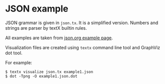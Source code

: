 # JSON example

JSON grammar is given in `json.tx`.
It is a simplified version. Numbers and strings are parser by textX builtin
rules.

All examples are taken from [json.org example
page](http://json.org/example.html).

Visualization files are created using `textx` command line tool and GraphViz dot
tool.

For example:

```
$ textx visualize json.tx example1.json
$ dot -Tpng -O example1.json.dot
```
